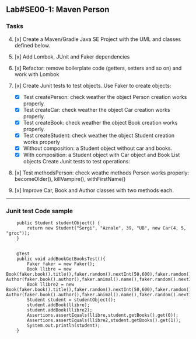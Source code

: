 ## Lab#SE00-1: Maven Person 
### Tasks


4. [x] Create a Maven/Gradle Java SE Project with the UML and classes defined below.
2. [x] Add Lombok, JUnit and Faker dependencies 

3. [x] Refactor: remove boilerplate code (getters, setters and so on) and work with Lombok

4. [x] Create Junit tests to test objects. Use Faker to create objects:
   - [x] Test createPerson: check weather the object Person creation works properly.
   - [x] Test createCar: check weather the object Car creation works properly.
   - [x] Test createBook: check weather the object Book creation works properly.
   - [x] Test createStudent: check weather the object Student creation works properly
   - [x] Without composition: a Student object without car and books.
   - [x] With composition: a Student object with Car object and Book List objects
   Create Junit tests to test operations:

5. [x] Test methodsPerson: check weathe methods Person works properly: becomeOlder(), killVampire(), withFirstName()
6. [x] Improve Car, Book and Author classes with two methods each.


***

### Junit test Code sample

```
    public Student studentObject() {
        return new Student("Sergi", "Aznale", 39, "UB", new Car(4, 5, "groc"));
    }


    @Test
    public void addBookGetBooksTest(){
        Faker faker = new Faker();
        Book llibre = new Book(faker.book().title(),faker.random().nextInt(50,600),faker.random().hex(13),new Author(faker.book().author(),faker.animal().name(),faker.random().nextInt(15,80)));
        Book llibre2 = new Book(faker.book().title(),faker.random().nextInt(50,600),faker.random().hex(13),new Author(faker.book().author(),faker.animal().name(),faker.random().nextInt(15,80)));
        Student student = studentObject();
        student.addBook(llibre);
        student.addBook(llibre2);
        Assertions.assertEquals(llibre,student.getBooks().get(0));
        Assertions.assertEquals(llibre2,student.getBooks().get(1));
        System.out.println(student);
    } 
```

